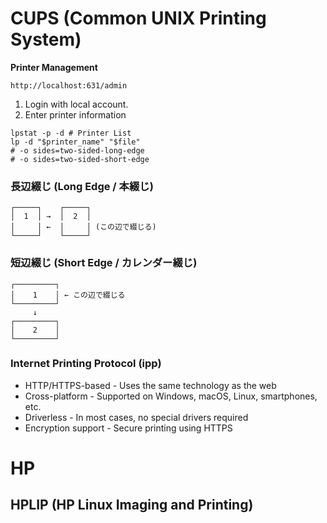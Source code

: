 # CUPS (Common UNIX Printing System)

**Printer Management**

`http://localhost:631/admin`
1. Login with local account.
2. Enter printer information


```
lpstat -p -d # Printer List
lp -d "$printer_name" "$file"
# -o sides=two-sided-long-edge
# -o sides=two-sided-short-edge
```


### 長辺綴じ (Long Edge / 本綴じ)

```
┌─────┐    ┌─────┐
│  1  │ →  │  2  │
│     │ ←  │     │ (この辺で綴じる)
└─────┘    └─────┘
```

### 短辺綴じ (Short Edge / カレンダー綴じ)
```
┌─────────┐
│    1    │ ← この辺で綴じる
└─────────┘
     ↓
┌─────────┐
│    2    │
└─────────┘
```

### Internet Printing Protocol (ipp)

* HTTP/HTTPS-based - Uses the same technology as the web
* Cross-platform - Supported on Windows, macOS, Linux, smartphones, etc.
* Driverless - In most cases, no special drivers required
* Encryption support - Secure printing using HTTPS

# HP
## HPLIP (HP Linux Imaging and Printing)
